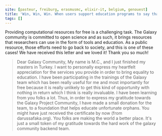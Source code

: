 ```yaml
---
site: [pasteur, freiburg, erasmusmc, elixir-it, belgium, genouest]
title: 'Win, Win, Win. When users support education programs to say thanks for free Galaxy resources'
tags: []
---
```


Providing computational resources for free is a challenging task. The Galaxy community is committed to open science and as such, it brings resources that researchers can use in the form of tools and education. As a public resource, those efforts need to go back to society, and this is one of these cases! We have received this letter and we loved it! Thank you so much!

> Dear Galaxy Community,
My name is M.C., and I just finished my masters in Turkey. I want to personally express my heartfelt appreciation for the services you provide in order to bring equality to education. I have been participating in the trainings of the Galaxy team which has been really useful for me and most importantly for free because it is really unlikely to get this kind of opportunity with nothing in return which I think is really invaluable. I have been learning from you folks a lot. Thus, in order to express my gratitude towards the Galaxy Project Community, I have made a small donation for the team, to a foundation that helps educate unfortunate orphans. You might have just received the certificate by now (from darussafaka.org). You folks are making the world a better place. It's just a small token of my gratitude towards the hard work of the galaxy community backend team.
